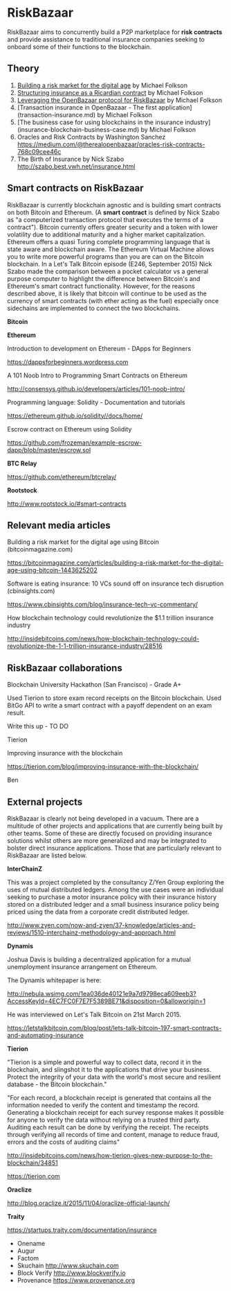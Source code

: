 # RiskBazaar

RiskBazaar aims to concurrently build a P2P marketplace for __risk contracts__ and provide assistance to traditional insurance companies seeking to onboard some of their functions to the blockchain.

## Theory
1. [Building a risk market for the digital age](building-a-risk-market.md) by Michael Folkson
2. [Structuring insurance as a Ricardian contract](structuring-insurance-as-a-Ricardian-contract.md) by Michael Folkson
3. [Leveraging the OpenBazaar protocol for RiskBazaar](openbazaar-protocol.md) by Michael Folkson
4. [Transaction insurance in OpenBazaar - The first application] (transaction-insurance.md) by Michael Folkson
5. [The business case for using blockchains in the insurance industry] (insurance-blockchain-business-case.md) by Michael Folkson
6. Oracles and Risk Contracts by Washington Sanchez 
https://medium.com/@therealopenbazaar/oracles-risk-contracts-768c09cee46c
7. The Birth of Insurance by Nick Szabo 
http://szabo.best.vwh.net/insurance.html

## Smart contracts on RiskBazaar

RiskBazaar is currently blockchain agnostic and is building smart contracts on both Bitcoin and Ethereum. (A __smart contract__ is defined by Nick Szabo as "a computerized transaction protocol that executes the terms of a contract"). Bitcoin currently offers greater security and a token with lower volatility due to additional maturity and a higher market capitalization. Ethereum offers a quasi Turing complete programming language that is state aware and blockchain aware. The Ethereum Virtual Machine allows you to write more powerful programs than you are can on the Bitcoin blockchain. In a Let's Talk Bitcoin episode (E246, September 2015) Nick Szabo made the comparison between a pocket calculator vs a general purpose computer to highlight the difference between Bitcoin's and Ethereum's smart contract functionality. However, for the reasons described above, it is likely that bitcoin will continue to be used as the currency of smart contracts (with ether acting as the fuel) especially once sidechains are implemented to connect the two blockchains.

__Bitcoin__

__Ethereum__

Introduction to development on Ethereum - DApps for Beginners

https://dappsforbeginners.wordpress.com

A 101 Noob Intro to Programming Smart Contracts on Ethereum

http://consensys.github.io/developers/articles/101-noob-intro/

Programming language: Solidity - Documentation and tutorials

https://ethereum.github.io/solidity//docs/home/

Escrow contract on Ethereum using Solidity

https://github.com/frozeman/example-escrow-dapp/blob/master/escrow.sol

__BTC Relay__

https://github.com/ethereum/btcrelay/

__Rootstock__

http://www.rootstock.io/#smart-contracts

## Relevant media articles
Building a risk market for the digital age using Bitcoin (bitcoinmagazine.com)

https://bitcoinmagazine.com/articles/building-a-risk-market-for-the-digital-age-using-bitcoin-1443625202

Software is eating insurance: 10 VCs sound off on insurance tech disruption (cbinsights.com)

https://www.cbinsights.com/blog/insurance-tech-vc-commentary/

How blockchain technology could revolutionize the $1.1 trillion insurance industry

http://insidebitcoins.com/news/how-blockchain-technology-could-revolutionize-the-1-1-trillion-insurance-industry/28516

## RiskBazaar collaborations
Blockchain University Hackathon (San Francisco) - Grade A+

Used Tierion to store exam record receipts on the Bitcoin blockchain. Used BitGo API to write a smart contract with a payoff dependent on an exam result.

Write this up - TO DO

Tierion

Improving insurance with the blockchain

https://tierion.com/blog/improving-insurance-with-the-blockchain/

Ben


## External projects
RiskBazaar is clearly not being developed in a vacuum. There are a multitude of other projects and applications that are currently being built by other teams. Some of these are directly focused on providing insurance solutions whilst others are more generalized and may be integrated to bolster direct insurance applications. Those that are particularly relevant to RiskBazaar are listed below.

__InterChainZ__

This was a project completed by the consultancy Z/Yen Group exploring the uses of mutual distributed ledgers. Among the use cases were an individual seeking to purchase a motor insurance policy with their insurance history stored on a distributed ledger and a small business insurance policy being priced using the data from a corporate credit distributed ledger.

http://www.zyen.com/now-and-zyen/37-knowledge/articles-and-reviews/1510-interchainz-methodology-and-approach.html

__Dynamis__

Joshua Davis is building a decentralized application for a mutual unemployment insurance arrangement on Ethereum.

The Dynamis whitepaper is here:

http://nebula.wsimg.com/1ea036de40121e9a7d9798eca609eeb3?AccessKeyId=4EC7FC0F7E7F5389BE71&disposition=0&alloworigin=1

He was interviewed on Let's Talk Bitcoin on 21st March 2015.

https://letstalkbitcoin.com/blog/post/lets-talk-bitcoin-197-smart-contracts-and-automating-insurance

__Tierion__

"Tierion is a simple and powerful way to collect data, record it in the blockchain, and slingshot it to the applications that drive your business. Protect the integrity of your data with the world's most secure and resilient database - the Bitcoin blockchain."

"For each record, a blockchain receipt is generated that contains all the information needed to verify the content and timestamp the record. Generating a blockchain receipt for each survey response makes it possible for anyone to verify the data without relying on a trusted third party. Auditing each result can be done by verifying the receipt. The receipts through verifying all records of time and content, manage to reduce fraud, errors and the costs of auditing claims"

http://insidebitcoins.com/news/how-tierion-gives-new-purpose-to-the-blockchain/34851

https://tierion.com

__Oraclize__

http://blog.oraclize.it/2015/11/04/oraclize-official-launch/

__Traity__

https://startups.traity.com/documentation/insurance

* Onename
* Augur
* Factom
* Skuchain http://www.skuchain.com
* Block Verify http://www.blockverify.io
* Provenance https://www.provenance.org
